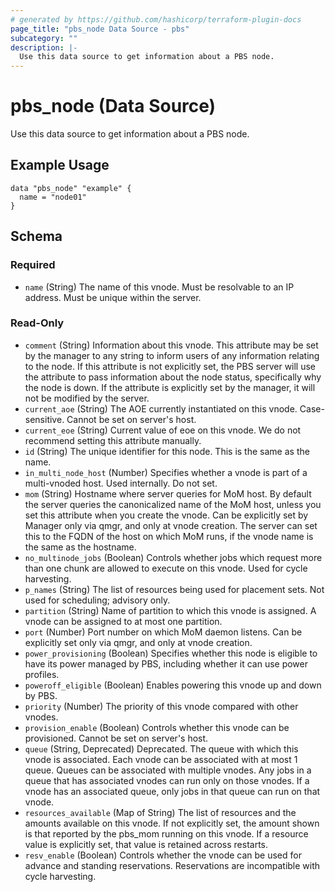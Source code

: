```yaml
---
# generated by https://github.com/hashicorp/terraform-plugin-docs
page_title: "pbs_node Data Source - pbs"
subcategory: ""
description: |-
  Use this data source to get information about a PBS node.
---
```


# pbs_node (Data Source)

Use this data source to get information about a PBS node.

## Example Usage
```hcl
data "pbs_node" "example" {
  name = "node01"
}
```

<!-- schema generated by tfplugindocs -->
## Schema

### Required

- `name` (String) The name of this vnode. Must be resolvable to an IP address. Must be unique within the server.

### Read-Only

- `comment` (String) Information about this vnode. This attribute may be set by the manager to any string to inform users of any information relating to the node. If this attribute is not explicitly set, the PBS server will use the attribute to pass information about the node status, specifically why the node is down. If the attribute is explicitly set by the manager, it will not be modified by the server.
- `current_aoe` (String) The AOE currently instantiated on this vnode. Case-sensitive. Cannot be set on server's host.
- `current_eoe` (String) Current value of eoe on this vnode. We do not recommend setting this attribute manually.
- `id` (String) The unique identifier for this node. This is the same as the name.
- `in_multi_node_host` (Number) Specifies whether a vnode is part of a multi-vnoded host. Used internally. Do not set.
- `mom` (String) Hostname where server queries for MoM host. By default the server queries the canonicalized name of the MoM host, unless you set this attribute when you create the vnode. Can be explicitly set by Manager only via qmgr, and only at vnode creation. The server can set this to the FQDN of the host on which MoM runs, if the vnode name is the same as the hostname.
- `no_multinode_jobs` (Boolean) Controls whether jobs which request more than one chunk are allowed to execute on this vnode. Used for cycle harvesting.
- `p_names` (String) The list of resources being used for placement sets. Not used for scheduling; advisory only.
- `partition` (String) Name of partition to which this vnode is assigned. A vnode can be assigned to at most one partition.
- `port` (Number) Port number on which MoM daemon listens. Can be explicitly set only via qmgr, and only at vnode creation.
- `power_provisioning` (Boolean) Specifies whether this node is eligible to have its power managed by PBS, including whether it can use power profiles.
- `poweroff_eligible` (Boolean) Enables powering this vnode up and down by PBS.
- `priority` (Number) The priority of this vnode compared with other vnodes.
- `provision_enable` (Boolean) Controls whether this vnode can be provisioned. Cannot be set on server's host.
- `queue` (String, Deprecated) Deprecated. The queue with which this vnode is associated. Each vnode can be associated with at most 1 queue. Queues can be associated with multiple vnodes. Any jobs in a queue that has associated vnodes can run only on those vnodes. If a vnode has an associated queue, only jobs in that queue can run on that vnode.
- `resources_available` (Map of String) The list of resources and the amounts available on this vnode. If not explicitly set, the amount shown is that reported by the pbs_mom running on this vnode. If a resource value is explicitly set, that value is retained across restarts.
- `resv_enable` (Boolean) Controls whether the vnode can be used for advance and standing reservations. Reservations are incompatible with cycle harvesting.
